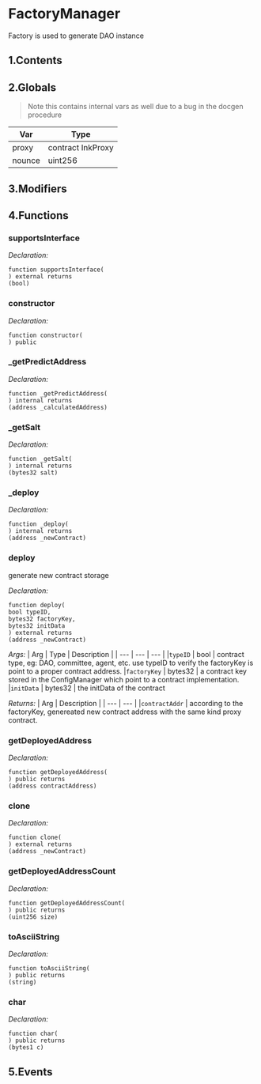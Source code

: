 # FactoryManager


Factory is used to generate DAO instance


## 1.Contents
<!-- START doctoc -->
<!-- END doctoc -->

## 2.Globals

> Note this contains internal vars as well due to a bug in the docgen procedure

| Var | Type |
| --- | --- |
| proxy | contract InkProxy |
| nounce | uint256 |

## 3.Modifiers

## 4.Functions

### supportsInterface



*Declaration:*
```solidity
function supportsInterface(
) external returns
(bool)
```




### constructor



*Declaration:*
```solidity
function constructor(
) public
```




### _getPredictAddress



*Declaration:*
```solidity
function _getPredictAddress(
) internal returns
(address _calculatedAddress)
```




### _getSalt



*Declaration:*
```solidity
function _getSalt(
) internal returns
(bytes32 salt)
```




### _deploy



*Declaration:*
```solidity
function _deploy(
) internal returns
(address _newContract)
```




### deploy
generate new contract storage



*Declaration:*
```solidity
function deploy(
bool typeID,
bytes32 factoryKey,
bytes32 initData
) external returns
(address _newContract)
```

*Args:*
| Arg | Type | Description |
| --- | --- | --- |
|`typeID` | bool | contract type, eg: DAO, committee, agent, etc. use typeID to verify the factoryKey is point to a proper contract address.
|`factoryKey` | bytes32 | a contract key stored in the ConfigManager which point to a contract implementation.
|`initData` | bytes32 | the initData of the contract

*Returns:*
| Arg | Description |
| --- | --- |
|`contractAddr` | according to the factoryKey, genereated new contract address with the same kind proxy contract.

### getDeployedAddress



*Declaration:*
```solidity
function getDeployedAddress(
) public returns
(address contractAddress)
```




### clone



*Declaration:*
```solidity
function clone(
) external returns
(address _newContract)
```




### getDeployedAddressCount



*Declaration:*
```solidity
function getDeployedAddressCount(
) public returns
(uint256 size)
```




### toAsciiString



*Declaration:*
```solidity
function toAsciiString(
) public returns
(string)
```




### char



*Declaration:*
```solidity
function char(
) public returns
(bytes1 c)
```




## 5.Events
